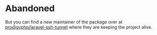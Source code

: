 # Abandoned
But you can find a new maintainer of the package over at [prodigyphp/laravel-ssh-tunnel](https://packagist.org/packages/prodigyphp/laravel-ssh-tunnel) where they are keeping the project alive.
